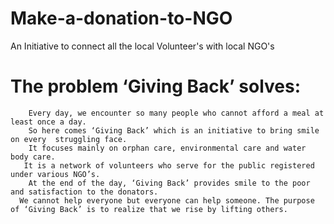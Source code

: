 # Make-a-donation-to-NGO
An Initiative to connect all the local Volunteer's with local NGO's


 # The problem ‘Giving Back’ solves:
 
        Every day, we encounter so many people who cannot afford a meal at least once a day. 
        So here comes ‘Giving Back’ which is an initiative to bring smile on every  struggling face.
        It focuses mainly on orphan care, environmental care and water body care.
       It is a network of volunteers who serve for the public registered under various NGO’s. 
        At the end of the day, ‘Giving Back’ provides smile to the poor and satisfaction to the donators.
      We cannot help everyone but everyone can help someone. The purpose of ‘Giving Back’ is to realize that we rise by lifting others.
        

